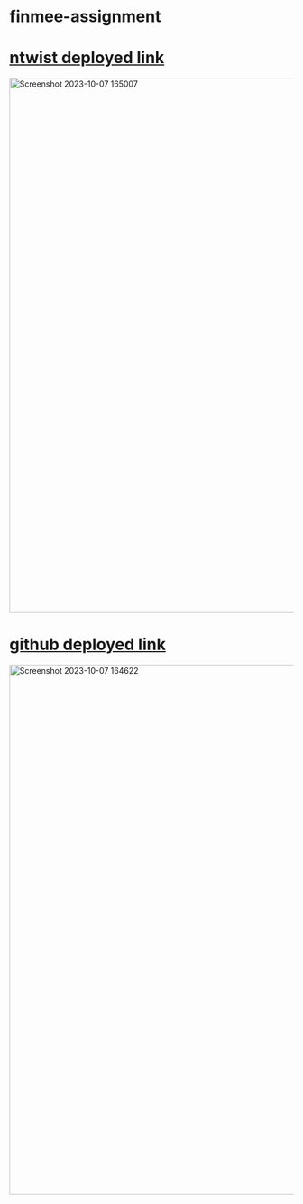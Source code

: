 # finmee-assignment
<h1><a href="https://ntwist-19a3bf.netlify.app/">ntwist deployed link</a></h1>
<img width="949" alt="Screenshot 2023-10-07 165007" src="https://github.com/santoshy1101/finmee-assignment/assets/107991675/5432891d-e8d7-407c-89bb-4a539c34d74d">
<h1><a href="https://amazing-seahorse-19a3bf.netlify.app/">github deployed link</a></h1>
<img width="940" alt="Screenshot 2023-10-07 164622" src="https://github.com/santoshy1101/finmee-assignment/assets/107991675/28107434-9d80-4c6b-bf71-9af3b1155e02">
